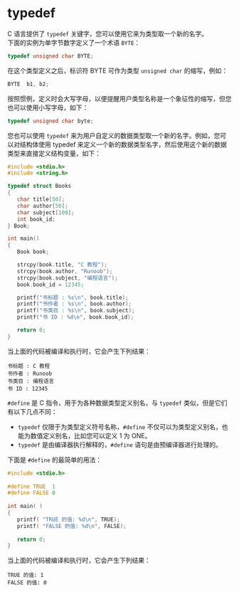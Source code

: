 # typedef

C 语言提供了 `typedef` 关键字，您可以使用它来为类型取一个新的名字。  
下面的实例为单字节数字定义了一个术语 `BYTE`：

```c
typedef unsigned char BYTE;
```

在这个类型定义之后，标识符 BYTE 可作为类型 `unsigned char` 的缩写，例如：

```c
BYTE  b1, b2;
```

按照惯例，定义时会大写字母，以便提醒用户类型名称是一个象征性的缩写，但您也可以使用小写字母，如下：

```c
typedef unsigned char byte;
```

您也可以使用 `typedef` 来为用户自定义的数据类型取一个新的名字。例如，您可以对结构体使用 typedef
来定义一个新的数据类型名字，然后使用这个新的数据类型来直接定义结构变量，如下：

```c
#include <stdio.h>
#include <string.h>

typedef struct Books
{
   char title[50];
   char author[50];
   char subject[100];
   int book_id;
} Book;

int main()
{
   Book book;

   strcpy(book.title, "C 教程");
   strcpy(book.author, "Runoob");
   strcpy(book.subject, "编程语言");
   book.book_id = 12345;

   printf("书标题 : %s\n", book.title);
   printf("书作者 : %s\n", book.author);
   printf("书类目 : %s\n", book.subject);
   printf("书 ID : %d\n", book.book_id);

   return 0;
}
```

当上面的代码被编译和执行时，它会产生下列结果：

```text
书标题 : C 教程
书作者 : Runoob
书类目 : 编程语言
书 ID : 12345
```

`#define` 是 C 指令，用于为各种数据类型定义别名，与 `typedef` 类似，但是它们有以下几点不同：

- `typedef` 仅限于为类型定义符号名称，`#define` 不仅可以为类型定义别名，也能为数值定义别名，比如您可以定义 1 为 ONE。
- `typedef` 是由编译器执行解释的，`#define` 语句是由预编译器进行处理的。

下面是 `#define` 的最简单的用法：

```c
#include <stdio.h>
 
#define TRUE  1
#define FALSE 0
 
int main( )
{
   printf( "TRUE 的值: %d\n", TRUE);
   printf( "FALSE 的值: %d\n", FALSE);
 
   return 0;
}
```

当上面的代码被编译和执行时，它会产生下列结果：

```text
TRUE 的值: 1
FALSE 的值: 0
```
